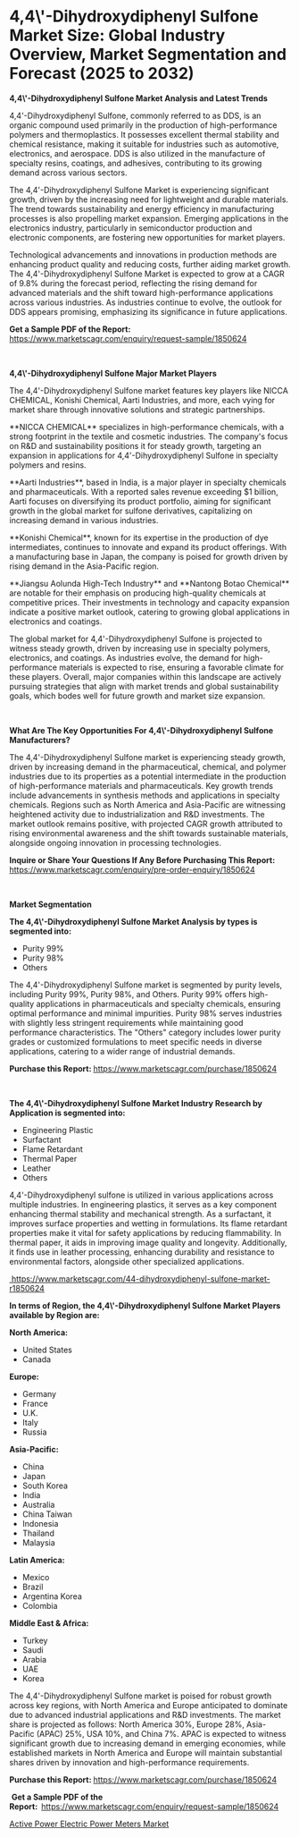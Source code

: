 <p><h1>4,4\'-Dihydroxydiphenyl Sulfone Market Size: Global Industry Overview, Market Segmentation and Forecast (2025 to 2032)</h1></p><p><strong>4,4\'-Dihydroxydiphenyl Sulfone Market Analysis and Latest Trends</strong></p>
<p><p>4,4'-Dihydroxydiphenyl Sulfone, commonly referred to as DDS, is an organic compound used primarily in the production of high-performance polymers and thermoplastics. It possesses excellent thermal stability and chemical resistance, making it suitable for industries such as automotive, electronics, and aerospace. DDS is also utilized in the manufacture of specialty resins, coatings, and adhesives, contributing to its growing demand across various sectors.</p><p>The 4,4'-Dihydroxydiphenyl Sulfone Market is experiencing significant growth, driven by the increasing need for lightweight and durable materials. The trend towards sustainability and energy efficiency in manufacturing processes is also propelling market expansion. Emerging applications in the electronics industry, particularly in semiconductor production and electronic components, are fostering new opportunities for market players. </p><p>Technological advancements and innovations in production methods are enhancing product quality and reducing costs, further aiding market growth. The 4,4'-Dihydroxydiphenyl Sulfone Market is expected to grow at a CAGR of 9.8% during the forecast period, reflecting the rising demand for advanced materials and the shift toward high-performance applications across various industries. As industries continue to evolve, the outlook for DDS appears promising, emphasizing its significance in future applications.</p></p>
<p><strong>Get a Sample PDF of the Report:&nbsp;</strong> <a href="https://www.marketscagr.com/enquiry/request-sample/1850624?utm_campaign=3221&utm_medium=2&utm_source=Github&utm_content=ia&utm_term=27032025&utm_id=44-dihydroxydiphenyl-sulfone">https://www.marketscagr.com/enquiry/request-sample/1850624</a></p>
<p>&nbsp;</p>
<p><strong>4,4\'-Dihydroxydiphenyl Sulfone Major Market Players</strong></p>
<p><p>The 4,4'-Dihydroxydiphenyl Sulfone market features key players like NICCA CHEMICAL, Konishi Chemical, Aarti Industries, and more, each vying for market share through innovative solutions and strategic partnerships.</p><p>**NICCA CHEMICAL** specializes in high-performance chemicals, with a strong footprint in the textile and cosmetic industries. The company's focus on R&D and sustainability positions it for steady growth, targeting an expansion in applications for 4,4'-Dihydroxydiphenyl Sulfone in specialty polymers and resins. </p><p>**Aarti Industries**, based in India, is a major player in specialty chemicals and pharmaceuticals. With a reported sales revenue exceeding $1 billion, Aarti focuses on diversifying its product portfolio, aiming for significant growth in the global market for sulfone derivatives, capitalizing on increasing demand in various industries.</p><p>**Konishi Chemical**, known for its expertise in the production of dye intermediates, continues to innovate and expand its product offerings. With a manufacturing base in Japan, the company is poised for growth driven by rising demand in the Asia-Pacific region. </p><p>**Jiangsu Aolunda High-Tech Industry** and **Nantong Botao Chemical** are notable for their emphasis on producing high-quality chemicals at competitive prices. Their investments in technology and capacity expansion indicate a positive market outlook, catering to growing global applications in electronics and coatings.</p><p>The global market for 4,4'-Dihydroxydiphenyl Sulfone is projected to witness steady growth, driven by increasing use in specialty polymers, electronics, and coatings. As industries evolve, the demand for high-performance materials is expected to rise, ensuring a favorable climate for these players. Overall, major companies within this landscape are actively pursuing strategies that align with market trends and global sustainability goals, which bodes well for future growth and market size expansion.</p></p>
<p>&nbsp;</p>
<p><strong>What Are The Key Opportunities For 4,4\'-Dihydroxydiphenyl Sulfone Manufacturers?</strong></p>
<p><p>The 4,4'-Dihydroxydiphenyl Sulfone market is experiencing steady growth, driven by increasing demand in the pharmaceutical, chemical, and polymer industries due to its properties as a potential intermediate in the production of high-performance materials and pharmaceuticals. Key growth trends include advancements in synthesis methods and applications in specialty chemicals. Regions such as North America and Asia-Pacific are witnessing heightened activity due to industrialization and R&D investments. The market outlook remains positive, with projected CAGR growth attributed to rising environmental awareness and the shift towards sustainable materials, alongside ongoing innovation in processing technologies.</p></p>
<p><strong>Inquire or Share Your Questions If Any Before Purchasing This Report:</strong> <a href="https://www.marketscagr.com/enquiry/pre-order-enquiry/1850624?utm_campaign=3221&utm_medium=2&utm_source=Github&utm_content=ia&utm_term=27032025&utm_id=44-dihydroxydiphenyl-sulfone">https://www.marketscagr.com/enquiry/pre-order-enquiry/1850624</a></p>
<p>&nbsp;</p>
<p><strong>Market Segmentation</strong></p>
<p><strong>The 4,4\'-Dihydroxydiphenyl Sulfone Market Analysis by types is segmented into:</strong></p>
<p><ul><li>Purity 99%</li><li>Purity 98%</li><li>Others</li></ul></p>
<p><p>The 4,4'-Dihydroxydiphenyl Sulfone market is segmented by purity levels, including Purity 99%, Purity 98%, and Others. Purity 99% offers high-quality applications in pharmaceuticals and specialty chemicals, ensuring optimal performance and minimal impurities. Purity 98% serves industries with slightly less stringent requirements while maintaining good performance characteristics. The "Others" category includes lower purity grades or customized formulations to meet specific needs in diverse applications, catering to a wider range of industrial demands.</p></p>
<p><strong>Purchase this Report:&nbsp;</strong><a href="https://www.marketscagr.com/purchase/1850624?utm_campaign=3221&utm_medium=2&utm_source=Github&utm_content=ia&utm_term=27032025&utm_id=44-dihydroxydiphenyl-sulfone">https://www.marketscagr.com/purchase/1850624</a></p>
<p>&nbsp;</p>
<p><strong>The 4,4\'-Dihydroxydiphenyl Sulfone Market Industry Research by Application is segmented into:</strong></p>
<p><ul><li>Engineering Plastic</li><li>Surfactant</li><li>Flame Retardant</li><li>Thermal Paper</li><li>Leather</li><li>Others</li></ul></p>
<p><p>4,4'-Dihydroxydiphenyl sulfone is utilized in various applications across multiple industries. In engineering plastics, it serves as a key component enhancing thermal stability and mechanical strength. As a surfactant, it improves surface properties and wetting in formulations. Its flame retardant properties make it vital for safety applications by reducing flammability. In thermal paper, it aids in improving image quality and longevity. Additionally, it finds use in leather processing, enhancing durability and resistance to environmental factors, alongside other specialized applications.</p></p>
<p><a href="https://www.marketscagr.com/44-dihydroxydiphenyl-sulfone-market-r1850624?utm_campaign=3221&utm_medium=2&utm_source=Github&utm_content=ia&utm_term=27032025&utm_id=44-dihydroxydiphenyl-sulfone">&nbsp;https://www.marketscagr.com/44-dihydroxydiphenyl-sulfone-market-r1850624</a></p>
<p><strong>In terms of Region, the 4,4\'-Dihydroxydiphenyl Sulfone Market Players available by Region are:</strong></p>
<p>
    <p> <strong> North America: </strong>
        <ul>
            <li>United States</li>
            <li>Canada</li>
        </ul>
        </p> 
    <p> <strong> Europe: </strong>
        <ul>
            <li>Germany</li>
            <li>France</li>
            <li>U.K.</li>
            <li>Italy</li>
            <li>Russia</li>
        </ul>
        </p> 
    <p> <strong> Asia-Pacific: </strong>
        <ul>
            <li>China</li>
            <li>Japan</li>
            <li>South Korea</li>
            <li>India</li>
            <li>Australia</li>
            <li>China Taiwan</li>
            <li>Indonesia</li>
            <li>Thailand</li>
            <li>Malaysia</li>
        </ul>
        </p> 
    <p> <strong> Latin America: </strong>
        <ul>
            <li>Mexico</li>
            <li>Brazil</li>
            <li>Argentina Korea</li>
            <li>Colombia</li>
        </ul>
        </p> 
    <p> <strong> Middle East & Africa: </strong>
        <ul>
            <li>Turkey</li>
            <li>Saudi</li>
            <li>Arabia</li>
            <li>UAE</li>
            <li>Korea</li>
        </ul>
    </p>
    </p>
<p><p>The 4,4'-Dihydroxydiphenyl Sulfone market is poised for robust growth across key regions, with North America and Europe anticipated to dominate due to advanced industrial applications and R&D investments. The market share is projected as follows: North America 30%, Europe 28%, Asia-Pacific (APAC) 25%, USA 10%, and China 7%. APAC is expected to witness significant growth due to increasing demand in emerging economies, while established markets in North America and Europe will maintain substantial shares driven by innovation and high-performance requirements.</p></p>
<p><strong>Purchase this Report: </strong><a href="https://www.marketscagr.com/purchase/1850624?utm_campaign=3221&utm_medium=2&utm_source=Github&utm_content=ia&utm_term=27032025&utm_id=44-dihydroxydiphenyl-sulfone">https://www.marketscagr.com/purchase/1850624</a></p>
<p>&nbsp;<strong>Get a Sample PDF of the Report:&nbsp;&nbsp;</strong><a href="https://www.marketscagr.com/enquiry/request-sample/1850624?utm_campaign=3221&utm_medium=2&utm_source=Github&utm_content=ia&utm_term=27032025&utm_id=44-dihydroxydiphenyl-sulfone">https://www.marketscagr.com/enquiry/request-sample/1850624</a></p>
<p><strong></strong></p>
<p><p><a href="https://github.com/joshuagarcia509/Market-Research-Report-List-1/blob/main/active-power-electric-power-meters-market.md?utm_campaign=3221&utm_medium=2&utm_source=Github&utm_content=ia&utm_term=27032025&utm_id=44-dihydroxydiphenyl-sulfone">Active Power Electric Power Meters Market</a></p></p>